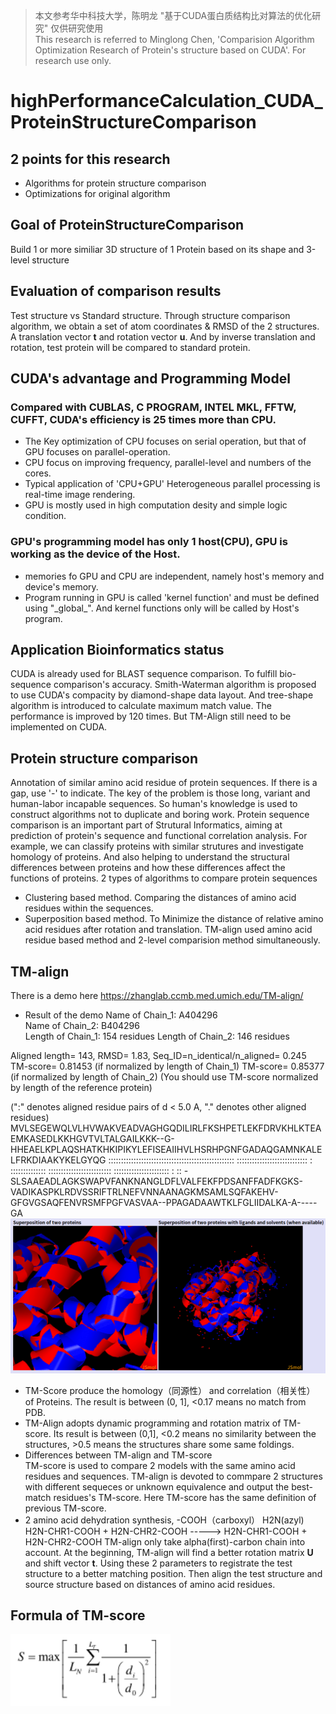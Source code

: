 > 本文参考华中科技大学，陈明龙 "基于CUDA蛋白质结构比对算法的优化研究"  仅供研究使用  
> This research is referred to Minglong Chen, 'Comparision Algorithm Optimization Research of Protein's structure based on CUDA'. For research use only.
# highPerformanceCalculation_CUDA_ProteinStructureComparison
## 2 points for this research
* Algorithms for protein structure comparison
* Optimizations for original algorithm
## Goal of ProteinStructureComparison
Build 1 or more similiar 3D structure of 1 Protein based on its shape and 3-level structure
## Evaluation of comparison results
Test structure vs Standard structure. Through structure comparison algorithm, we obtain a set of atom coordinates & RMSD of the 2 structures. A translation vector **t** and rotation vector **u**. And by inverse translation and rotation, test protein will be compared to standard protein.
## CUDA's advantage and Programming Model
### Compared with CUBLAS, C PROGRAM, INTEL MKL, FFTW, CUFFT, CUDA's efficiency is 25 times more than CPU.
* The Key optimization of CPU focuses on serial operation, but that of GPU focuses on parallel-operation.
* CPU focus on improving frequency, parallel-level and numbers of the cores.
* Typical application of 'CPU+GPU' Heterogeneous parallel processing is real-time image rendering. 
* GPU is mostly used in high computation desity and simple logic condition.
### GPU's programming model has only 1 host(CPU), GPU is working as the device of the Host.
* memories fo GPU and CPU are independent, namely host's memory and device's memory.
* Program running in GPU is called 'kernel function' and must be defined using "\_global_". And kernel functions only will be called by Host's program. 
## Application Bioinformatics status
CUDA is already used for BLAST sequence comparison. To fulfill bio-sequence comparison's accuracy.
Smith-Waterman algorithm is proposed to use CUDA's compacity by diamond-shape data layout. And tree-shape algorithm is introduced to calculate maximum match value. The performance is improved by 120 times.
But TM-Align still need to be implemented on CUDA.
## Protein structure comparison
Annotation of similar amino acid residue of protein sequences. If there is a gap, use '-' to indicate. The key of the problem is those long, variant and human-labor incapable sequences. So human's knowledge is used to construct algorithms not to duplicate and boring work. Protein sequence comparison is an important part of Strutural Informatics, aiming at prediction of protein's sequence and functional correlation analysis. For example, we can classify proteins with similar strutures and investigate homology of proteins. And also helping to understand the structural differences between proteins and how these differences affect the functions of proteins. 
2 types of algorithms to compare protein sequences
* Clustering based method. Comparing the distances of amino acid residues within the sequences.
* Superposition based method. To Minimize the distance of relative amino acid residues after rotation and translation.
TM-align used amino acid residue based method and 2-level comparision method simultaneously.

## TM-align
There is a demo here https://zhanglab.ccmb.med.umich.edu/TM-align/

* Result of the demo
Name of Chain_1: A404296                                           
Name of Chain_2: B404296                                           
Length of Chain_1:  154 residues
Length of Chain_2:  146 residues

Aligned length=  143, RMSD=   1.83, Seq_ID=n_identical/n_aligned= 0.245
TM-score= 0.81453 (if normalized by length of Chain_1)
TM-score= 0.85377 (if normalized by length of Chain_2)
(You should use TM-score normalized by length of the reference protein)

(":" denotes aligned residue pairs of d < 5.0 A, "." denotes other aligned residues)
MVLSEGEWQLVLHVWAKVEADVAGHGQDILIRLFKSHPETLEKFDRVKHLKTEAEMKASEDLKKHGVTVLTALGAILKKK--G-HHEAELKPLAQSHATKHKIPIKYLEFISEAIIHVLHSRHPGNFGADAQGAMNKALELFRKDIAAKYKELGYQG
 :::::::::::::::::::::::::::::::::::::::::::::::::: ::::::::::::::::::::::::::::  : :::::::::::::: :::::::::::::::::::::::::  :::::::::::::::::::::: :     ::
-SLSAAEADLAGKSWAPVFANKNANGLDFLVALFEKFPDSANFFADFKGKS-VADIKASPKLRDVSSRIFTRLNEFVNNAANAGKMSAMLSQFAKEHV-GFGVGSAQFENVRSMFPGFVASVAA--PPAGADAAWTKLFGLIIDALKA-A-----GA
![](result.png?raw=true)


* TM-Score produce the homology（同源性） and correlation（相关性） of Proteins. The result is between (0, 1], <0.17 means no match from PDB.
* TM-Align adopts dynamic programming and rotation matrix of TM-score. Its result is between (0,1], <0.2 means no similarity between the structures, >0.5 means the structures share some same foldings.
* Differences between TM-align and TM-score  
TM-score is used to compare 2 models with the same amino acid residues and sequences.
TM-align is devoted to commpare 2 structures with different sequeces or unknown equivalence and output the best-match residues's TM-score. Here TM-score has the same definition of previous TM-score.
* 2 amino acid dehydration synthesis, -COOH（carboxyl）   H2N(azyl)
H2N-CHR1-COOH  +   H2N-CHR2-COOH     ----->   H2N-CHR1-COOH  +   H2N-CHR2-COOH
TM-align only take alpha(first)-carbon chain into account. At the beginning, TM-align will find a better rotation matrix **U** and shift vector **t**. Using these 2 parameters to registrate the test structure to a better matching position. Then align the test structure and source structure based on distances of amino acid residues.
## Formula of TM-score
![](tmscore-formula.png?raw=true)
